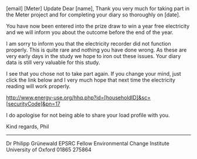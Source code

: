 [email]
[Meter] Update
Dear [name],
Thank you very much for taking part in the Meter project and for completing your diary so thoroughly on [date].

You have now been entered into the prize draw to win a year free electricity and we will inform you about the outcome before the end of the year.

I am sorry to inform you that the electricity recorder did not function properly. This is quite rare and nothing you have done wrong. As these are very early days in the study we hope to iron out these issues. Your diary data is still very valuable for this study.

I see that you chose not to take part again. If you change your mind, just click the link below and I very much hope that next time the electricity reading will work properly.

http://www.energy-use.org/hhq.php?id=[householdID]&sc=[securityCode]&pn=17

I do apologise for not being able to share your load profile with you.

Kind regards,
Phil


--------------------
Dr Philipp Grünewald
EPSRC Fellow
Environmental Change Institute
University of Oxford
01865 275864
